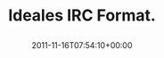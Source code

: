 ---
retweeted: false
source: <a href="http://twitter.com/download/android" rel="nofollow">Twitter for Android</a>
entities:
  hashtags: []
  symbols: []
  user_mentions: []
  urls:
  - url: http://t.co/fm64wuwM
    expanded_url: http://twitpic.com/7etm8q
    display_url: twitpic.com/7etm8q
    indices:
    - '20'
    - '40'
display_text_range:
- '0'
- '40'
favorite_count: '2'
id_str: '136713658007953408'
truncated: false
retweet_count: '2'
id: '136713658007953408'
possibly_sensitive: false
created_at: Wed Nov 16 07:54:10 +0000 2011
favorited: false
full_text: Ideales IRC Format.
lang: en
quote_url: http://twitpic.com/7etm8q
tags:
- pesos/twitter
date: '2011-11-16T07:54:10+00:00'
src: https://twitter.com/bascht/status/136713658007953408
original_url: https://twitter.com/bascht/status/136713658007953408
type: twitter_tweet
text: Ideales IRC Format.
title: 'Ideales IRC Format.

  '

---